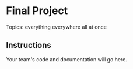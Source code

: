# Final Project

Topics: everything everywhere all at once

## Instructions

Your team's code and documentation will go here.
